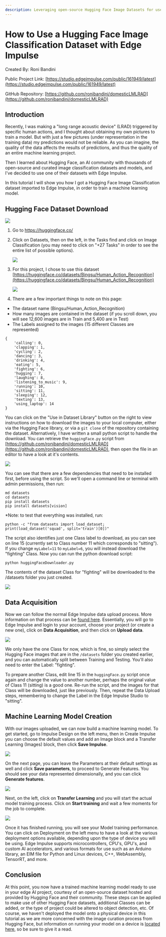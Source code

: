 ```yaml
---
description: Leveraging open-source Hugging Face Image Datasets for use in an Edge Impulse computer vision project.
---
```


# How to Use a Hugging Face Image Classification Dataset with Edge Impulse

Created By:
Roni Bandini 

Public Project Link:
[https://studio.edgeimpulse.com/public/161949/latest](https://studio.edgeimpulse.com/public/161949/latest)

GitHub Repository:
[https://github.com/ronibandini/domesticLMLRAD](https://github.com/ronibandini/domesticLMLRAD)

## Introduction

Recently, I was making a "long range acoustic device" (LRAD) triggered by specific human actions, and I thought about obtaining my own pictures to train a model.  But with just a few pictures (under representation in the training data) my predictions would not be reliable.  As you can imagine, the quality of the data affects the results of predictions, and thus the quality of an entire machine learning project.

Then I learned about Hugging Face, an AI community with thousands of open-source and curated image classification datasets and models, and I've decided to use one of their datasets with Edge Impulse. 

In this tutorial I will show you how I got a Hugging Face Image Classification dataset imported to Edge Impulse, in order to train a machine learning model.
 
## Hugging Face Dataset Download

![](.gitbook/assets/hugging-face-image-classification/intro.png)
 
1. Go to https://huggingface.co/

2. Click on Datasets, then on the left, in the Tasks find and click on Image Classification (you may need to click on "+27 Tasks" in order to see the entire list of possible options).

    ![](.gitbook/assets/hugging-face-image-classification/datasets.png)

3. For this project, I chose to use this dataset [https://huggingface.co/datasets/Bingsu/Human_Action_Recognition](https://huggingface.co/datasets/Bingsu/Human_Action_Recognition)

    ![](.gitbook/assets/hugging-face-image-classification/human-action.png)

4. There are a few important things to note on this page:

- The dataset name (Bingsu/Human_Action_Recognition)
- How many images are contained in the dataset (if you scroll down, you will see 12,600 images are in Train and 5,400 are in Test)
- The Labels assigned to the images (15 different Classes are represented)

```
{
    'calling': 0,
    'clapping': 1,
    'cycling': 2,
    'dancing': 3,
    'drinking': 4,
    'eating': 5,
    'fighting': 6,
    'hugging': 7,
    'laughing': 8,
    'listening_to_music': 9,
    'running': 10,
    'sitting': 11,
    'sleeping': 12,
    'texting': 13,
    'using_laptop': 14
}
```

You can click on the "Use in Dataset Library" button on the right to view instructions on how to download the images to your local computer, either via the Hugging Face library, or via a `git clone` of the repository containing the dataset.  Alternatively, I have written a small python script to handle the download.  You can retrieve the `huggingFace.py` script from [https://github.com/ronibandini/domesticLMLRAD](https://github.com/ronibandini/domesticLMLRAD), then open the file in an editor to have a look at it's contents.

![](.gitbook/assets/hugging-face-image-classification/script.png)

You can see that there are a few dependencies that need to be installed first, before using the script.  So we'll open a command line or terminal with admin permissions, then run:

```
md datasets
cd datasets
pip install datasets
pip install datasets[vision]
```

*Note: to test that everything was installed, run:
```
python -c "from datasets import load_dataset; print(load_dataset('squad', split='train')[0])"
```

The script also identifies just one Class label to download, as you can see on line 15 (currently set to Class number 11 which corresponds to "sitting").  If you change `myLabel=11` to `myLabel=6`, you will instead download the "fighting" Class.  Now you can run the python download script:

`python huggingFaceDownloader.py`

The contents of the dataset Class for "fighting" will be downloaded to the /datasets folder you just created.

![](.gitbook/assets/hugging-face-image-classification/images.jpg)

## Data Acquisition

Now we can follow the normal Edge Impulse data upload process.  More information on that process can be [found here](https://docs.edgeimpulse.com/docs/edge-impulse-studio/data-acquisition).  Essentially, you will go to Edge Impulse and login to your account, choose your project (or create a new one), click on **Data Acquisition**, and then click on **Upload data**.

![](.gitbook/assets/hugging-face-image-classification/upload-data.jpg)

We only have the one Class for now, which is fine, so simply select the Hugging Face images that are in the `/datasets` folder you created earlier, and you can automatically split between Training and Testing.  You'll also need to enter the Label: "fighting". 

To prepare another Class, edit line 15 in the `huggingFace.py` script once again and change the value to another number, perhaps the original value of Class 11 (sitting) is a good one.  Re-run the script, and the images for that Class will be downloaded, just like previously.  Then, repeat the Data Upload steps, remembering to change the Label in the Edge Impulse Studio to "sitting".

## Machine Learning Model Creation

With our images uploaded, we can now build a machine learning model.  To get started, go to Impulse Design on the left menu, then in Create Impulse you can choose the default values and add an Image block and a Transfer Learning (Images) block, then click **Save Impulse**.

![](.gitbook/assets/hugging-face-image-classification/impulse-design.jpg)

On the next page, you can leave the Parameters at their default settings as well and click **Save parameters**, to proceed to Generate Features.  You should see your data represented dimensionally, and you can click **Generate features**.

![](.gitbook/assets/hugging-face-image-classification/generate-features.jpg)

Next, on the left, click on **Transfer Learning** and you will start the actual model training process.  Click on **Start training** and wait a few moments for the job to complete.

![](.gitbook/assets/hugging-face-image-classification/model-training.jpg)

Once it has finished running, you will see your Model training performance.  You can click on Deployment on the left menu to have a look at the various deployment options available, depending upon the type of device you will be using.  Edge Impulse supports microcontrollers, CPU's, GPU's, and custom AI accelerators, and various formats for use such as an Arduino library, an EIM file for Python and Linux devices, C++, WebAssembly, TensorRT, and more.

## Conclusion 

At this point, you now have a trained machine learning model ready to use in your edge AI project, courtesy of an open-source dataset hosted and provided by Hugging Face and their community.  These steps can be applied to make use of other Hugging Face datasets, additional Classes can be added, or the type of project could be altered to object detection, etc.  Of course, we haven't deployed the model onto a physical device in this tutorial as we are more concerned with the image curation process from Hugging Face, but information on running your model on a device is [located here](https://docs.edgeimpulse.com/docs/edge-impulse-studio/deployment), so be sure to give it a read.




